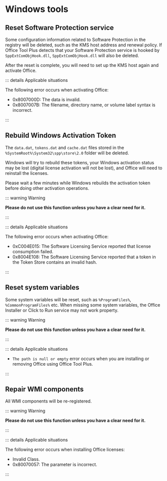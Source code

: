 # Windows tools

## Reset Software Protection service

Some configuration information related to Software Protection in the registry will be deleted, such as the KMS host address and renewal policy. If Office Tool Plus detects that your Software Protection service is hooked by `SppExtComObjHook.dll`, `SppExtComObjHook.dll` will also be deleted.

After the reset is complete, you will need to set up the KMS host again and activate Office.

::: details Applicable situations

The following error occurs when activating Office:

- 0x8007000D: The data is invalid.
- 0x8007007B: The filename, directory name, or volume label syntax is incorrect.

:::

## Rebuild Windows Activation Token

The `data.dat`, `tokens.dat` and `cache.dat` files stored in the `%SystemRoot%\System32\spp\store\2.0` folder will be deleted.

Windows will try to rebuild these tokens, your Windows activation status may be lost (digital license activation will not be lost), and Office will need to reinstall the licenses.

Please wait a few minutes while Windows rebuilds the activation token before doing other activation operations.

::: warning Warning

**Please do not use this function unless you have a clear need for it.**

:::

::: details Applicable situations

The following error occurs when activating Office:

- 0xC004E015: The Software Licensing Service reported that license consumption failed.
- 0x8004E108: The Software Licensing Service reported that a token in the Token Store contains an invalid hash.

:::

## Reset system variables

Some system variables will be reset, such as `%ProgramFiles%`, `%CommonProgramFiles%` etc. When missing some system variables, the Office Installer or Click to Run service may not work property.

::: warning Warning

**Please do not use this function unless you have a clear need for it.**

:::

::: details Applicable situations

- `The path is null or empty` error occurs when you are installing or removing Office using Office Tool Plus.

:::

## Repair WMI components

All WMI components will be re-registered.

::: warning Warning

**Please do not use this function unless you have a clear need for it.**

:::

::: details Applicable situations

The following error occurs when installing Office licenses:

- Invalid Class.
- 0x80070057: The parameter is incorrect.

:::
